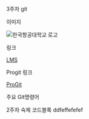 3주차 git

이미지

![한국항공대학교 로고](./2023_OSS/w3/kau.jpg)

링크

[LMS](https://lms.kau.ac.kr/login.php)

Progit 링크

[ProGit](https://github.com/progit)

주요 Git명령어



2주차 숙제 코드블록
ddfeffefefef
